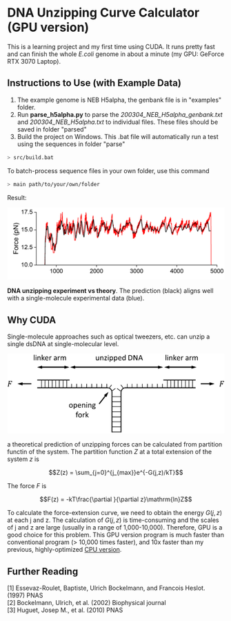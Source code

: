 # DNA Unzipping Curve Calculator (GPU version)  

This is a learning project and my first time using CUDA. It runs pretty fast and can finish the whole *E.coli*  genome in about a minute (my GPU: GeForce RTX 3070 Laptop).  

## Instructions to Use (with Example Data)  

1. The example genome is NEB H5alpha, the genbank file is in "examples" folder.  
2. Run **parse_h5alpha.py** to parse the *200304_NEB_H5alpha_genbank.txt* and *200304_NEB_H5alpha.txt* to individual files. These files should be saved in folder "parsed"  
3. Build the project on Windows. This .bat file will automatically run a test using the sequences in folder "parse"  

```bash
> src/build.bat
```
To batch-process sequence files in your own folder, use this command  

```bash
> main path/to/your/own/folder
```

Result:  

![image](reference/theory_vs_experiment.png)

**DNA unzipping experiment vs theory**. The prediction (black) aligns well with a single-molecule experimental data (blue).  

## Why CUDA  

Single-molecule approaches such as optical tweezers, etc. can unzip a single dsDNA at single-molecular level.

![image](reference/sm_DNA_unzipping_exp_schematics.png)

 a theoretical prediction of unzipping forces can be calculated from partition functin of the system. The partition function $Z$ at a total extension of the system $z$ is

$$Z(z) = \sum_{j=0}^{j_{max}}e^{-G(j,z)/kT}$$

The force $F$ is

$$F(z) = -kT\frac{\partial }{\partial z}\mathrm{ln}Z$$

To calculate the force-extension curve, we need to obtain the energy $G(j,z)$ at each j and z. The calculation of $G(j,z)$ is time-consuming and the scales of j and z are large (usually in a range of 1,000-10,000). Therefore, GPU is a good choice for this problem. This GPU version program is much faster than conventional program (> 10,000 times faster), and 10x faster than my previous, highly-optimized [CPU version](https://github.com/Taomihog/unzipDNA_CPU).

## Further Reading  

[1] Essevaz-Roulet, Baptiste, Ulrich Bockelmann, and Francois Heslot. (1997) PNAS  
[2] Bockelmann, Ulrich, et al. (2002) Biophysical journal  
[3] Huguet, Josep M., et al. (2010) PNAS  
